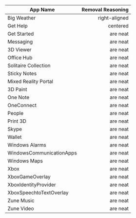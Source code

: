 |   App Name    | Removal Reasoning    |
| ------------- |--------------:|
| Big Weather     | right-aligned |
| Get Help     | centered      |
| Get Started | are neat      |    
| Messaging | are neat      | 
| 3D Viewer | are neat      | 
| Office Hub | are neat      | 
| Solitaire Collection | are neat      | 
| Sticky Notes | are neat      | 
| Mixed Reality Portal | are neat      | 
| 3D Paint | are neat      | 
| One Note | are neat      | 
| OneConnect | are neat      | 
| People | are neat      | 
| Print 3D | are neat      | 
| Skype | are neat      | 
| Wallet | are neat      | 
| Windows Alarms | are neat      | 
| WindowsCommunicationApps | are neat      | 
| Windows Maps | are neat      | 
| Xbox | are neat      | 
| XboxGameOverlay | are neat      | 
| XboxIdentityProvider | are neat      | 
| XboxSpeechtoTextOverlay | are neat      | 
| Zune Music | are neat      | 
| Zune Video | are neat      | 
